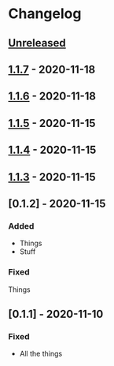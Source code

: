 # Changelog

## [Unreleased]

## [1.1.7] - 2020-11-18

## [1.1.6] - 2020-11-18

## [1.1.5] - 2020-11-15

## [1.1.4] - 2020-11-15

## [1.1.3] - 2020-11-15

## [0.1.2] - 2020-11-15

### Added

- Things
- Stuff

### Fixed

Things

## [0.1.1] - 2020-11-10

### Fixed

- All the things

[unreleased]: https://github.com/dtothefp/gh-action-gcp-app-engine-deploy/compare/v1.1.7...HEAD
[1.1.7]: https://github.com/dtothefp/gh-action-gcp-app-engine-deploy/compare/v1.1.6...v1.1.7
[1.1.6]: https://github.com/dtothefp/gh-action-gcp-app-engine-deploy/compare/v1.1.5...v1.1.6
[1.1.5]: https://github.com/dtothefp/gh-action-gcp-app-engine-deploy/compare/v1.1.4...v1.1.5
[1.1.4]: https://github.com/dtothefp/gh-action-gcp-app-engine-deploy/compare/v1.1.3...v1.1.4
[1.1.3]: https://github.com/dtothefp/gh-action-gcp-app-engine-deploy/compare/v0.1.2...v1.1.3
[0.1.5]: https://github.com/dtothefp/gh-action-gcp-app-engine-deploy/compare/v0.1.1...v0.1.2
